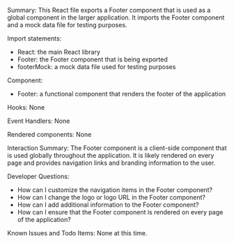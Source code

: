 Summary:
This React file exports a Footer component that is used as a global component in the larger application. It imports the Footer component and a mock data file for testing purposes.

Import statements:
- React: the main React library
- Footer: the Footer component that is being exported
- footerMock: a mock data file used for testing purposes

Component:
- Footer: a functional component that renders the footer of the application

Hooks:
None

Event Handlers:
None

Rendered components:
None

Interaction Summary:
The Footer component is a client-side component that is used globally throughout the application. It is likely rendered on every page and provides navigation links and branding information to the user.

Developer Questions:
- How can I customize the navigation items in the Footer component?
- How can I change the logo or logo URL in the Footer component?
- How can I add additional information to the Footer component?
- How can I ensure that the Footer component is rendered on every page of the application?

Known Issues and Todo Items:
None at this time.